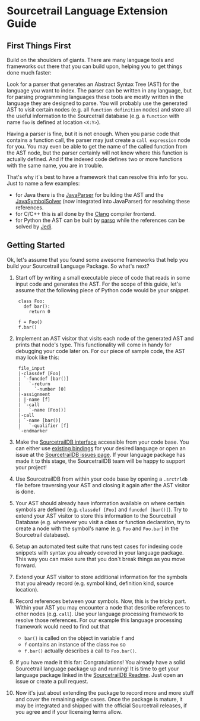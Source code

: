 # Sourcetrail Language Extension Guide

## First Things First

Build on the shoulders of giants. There are many language tools and frameworks out there that you can build upon, helping you to get things done much faster:

Look for a parser that generates an Abstract Syntax Tree (AST) for the language you want to index. The parser can be written in any language, but for parsing programming languages these tools are mostly written in the language they are designed to parse. You will probably use the generated AST to visit certain nodes (e.g. all `function definition` nodes) and store all the useful information to the Sourcetrail database (e.g. a `function` with name `foo` is defined at location `<X:Y>`).

Having a parser is fine, but it is not enough. When you parse code that contains a function call, the parser may just create a `call expression` node for you. You may even be able to get the name of the called function from the AST node, but the parser certainly will not know where this function is actually defined. And if the indexed code defines two or more functions with the same name, you are in trouble.

That's why it`s best to have a framework that can resolve this info for you. Just to name a few examples:

* for Java there is the [JavaParser](https://github.com/javaparser/javaparser) for building the AST and the [JavaSymbolSolver](https://github.com/javaparser/javasymbolsolver) (now integrated into JavaParser) for resolving these references.
* for C/C++ this is all done by the [Clang](https://clang.llvm.org/) compiler frontend.
* for Python the AST can be built by [parso](https://github.com/davidhalter/parso) while the references can be solved by [Jedi](https://github.com/davidhalter/jedi).

## Getting Started
Ok, let's assume that you found some awesome frameworks that help you build your Sourcetrail Language Package. So what's next?

1. Start off by writing a small executable piece of code that reads in some input code and generates the AST. For the scope of this guide, let's assume that the following piece of Python code would be your snippet.

    <!-- language: python -->
        class Foo:
          def bar():
            return 0

        f = Foo()
        f.bar()

2. Implement an AST visitor that visits each node of the generated AST and prints that node's type. This functionality will come in handy for debugging your code later on. For our piece of sample code, the AST may look like this:

    <!-- language: language-none -->
        file_input
        |-classdef [Foo]
        | `-funcdef [bar()]
        |   `-return
        |     `-number [0]
        |-assignment
        | |-name [f]
        | `-call
        |   `-name [Foo()]
        |-call
        | `-name [bar()]
        |   `-qualifier [f]
        `-endmarker
3. Make the [SourcetrailDB interface](https://github.com/CoatiSoftware/SourcetrailDB#sourcetraildb-api) accessible from your code base. You can either use [existing bindings](https://github.com/CoatiSoftware/SourcetrailDB#supported-language-bindings) for your desired language or open an issue at the [SourcetrailDB issues page](https://github.com/CoatiSoftware/SourcetrailDB/issues). If your language package has made it to this stage, the SourcetrailDB team will be happy to support your project!
4. Use SourcetrailDB from within your code base by opening a `.srctrldb` file before traversing your AST and closing it again after the AST visitor is done.
5. Your AST should already have information available on where certain symbols are defined (e.g. `classdef [Foo]` and `funcdef [bar()]`). Try to extend your AST visitor to store this information to the Sourcetrail Database (e.g. whenever you visit a class or function declaration, try to create a node with the symbol's name (e.g. `Foo` and `Foo.bar`) in the Sourcetrail database).
6. Setup an automated test suite that runs test cases for indexing code snippets with syntax you already covered in your language package. This way you can make sure that you don`t break things as you move forward.
7. Extend your AST visitor to store additional information for the symbols that you already record (e.g. symbol kind, definition kind, source location).
8. Record references between your symbols. Now, this is the tricky part. Within your AST you may encounter a node that describe references to other nodes (e.g. `call`). Use your language processing framework to resolve those references. For our example this language processing framework would need to find out that
    * `bar()` is called on the object in variable `f` and
	* `f` contains an instance of the class `Foo` so
	* `f.bar()` actually describes a call to `Foo.bar()`.
9. If you have made it this far: Congratulations! You already have a solid Sourcetrail language package up and running! It is time to get your language package linked in the [SourcetrailDB Readme](https://github.com/CoatiSoftware/SourcetrailDB#projects-using-sourcetraildb). Just open an issue or create a pull request.
10. Now it's just about extending the package to record more and more stuff and cover the remaining edge cases. Once the package is mature, it may be integrated and shipped with the official Sourcetrail releases, if you agree and if your licensing terms allow.

